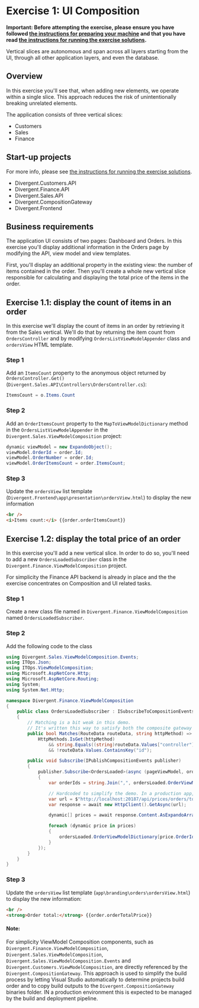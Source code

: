 # Exercise 1: UI Composition

**Important: Before attempting the exercise, please ensure you have followed [the instructions for preparing your machine](README.md#preparing-your-machine-for-the-workshop) and that you have read [the instructions for running the exercise solutions](/README.md#running-the-exercise-solutions).**

Vertical slices are autonomous and span across all layers starting from the UI, through all other application layers, and even the database.

## Overview

In this exercise you'll see that, when adding new elements, we operate within a single slice. This approach reduces the risk of unintentionally breaking unrelated elements.

The application consists of three vertical slices:
- Customers
- Sales
- Finance

## Start-up projects

For more info, please see [the instructions for running the exercise solutions](/README.md#running-the-exercise-solutions).

* Divergent.Customers.API
* Divergent.Finance.API
* Divergent.Sales.API
* Divergent.CompositionGateway
* Divergent.Frontend

## Business requirements

The application UI consists of two pages: Dashboard and Orders. In this exercise you'll display additional information in the Orders page by modifying the API, view model and view templates. 

First, you'll display an additional property in the existing view: the number of items contained in the order. Then you'll create a whole new vertical slice responsible for calculating and displaying the total price of the items in the order.

## Exercise 1.1: display the count of items in an order

In this exercise we'll display the count of items in an order by retrieving it from the Sales vertical. We'll do that by returning the item count from `OrdersController` and by modifying `OrdersListViewModelAppender` class and `ordersView` HTML template.

### Step 1

Add an `ItemsCount` property to the anonymous object returned by `OrdersController.Get()` (`Divergent.Sales.API\Controllers\OrdersController.cs`):

```c#
ItemsCount = o.Items.Count
```

### Step 2

Add an `OrderItemsCount` property to the `MapToViewModelDictionary` method in the `OrdersListViewModelAppender` in the `Divergent.Sales.ViewModelComposition` project:

```csharp
dynamic viewModel = new ExpandoObject();
viewModel.OrderId = order.Id;
viewModel.OrderNumber = order.Id;
viewModel.OrderItemsCount = order.ItemsCount;
```

### Step 3

Update the `ordersView` list template (`Divergent.Frontend\app\presentation\ordersView.html`) to display the new information

```html
<br />
<i>Items count:</i> {{order.orderItemsCount}}
```

## Exercise 1.2: display the total price of an order

In this exercise you'll add a new vertical slice. In order to do so, you'll need to add a new `OrdersLoadedSubscriber` class in the `Divergent.Finance.ViewModelComposition` project.

For simplicity the Finance API backend is already in place and the the exercise concentrates on Composition and UI related tasks.

### Step 1

Create a new class file named in `Divergent.Finance.ViewModelComposition` named  `OrdersLoadedSubscriber`.

### Step 2

Add the following code to the class

```csharp
using Divergent.Sales.ViewModelComposition.Events;
using ITOps.Json;
using ITOps.ViewModelComposition;
using Microsoft.AspNetCore.Http;
using Microsoft.AspNetCore.Routing;
using System;
using System.Net.Http;

namespace Divergent.Finance.ViewModelComposition
{
    public class OrdersLoadedSubscriber : ISubscribeToCompositionEvents
    {
        // Matching is a bit weak in this demo.
        // It's written this way to satisfy both the composite gateway and website demos.
        public bool Matches(RouteData routeData, string httpMethod) =>
            HttpMethods.IsGet(httpMethod)
                && string.Equals((string)routeData.Values["controller"], "orders", StringComparison.OrdinalIgnoreCase)
                && !routeData.Values.ContainsKey("id");

        public void Subscribe(IPublishCompositionEvents publisher)
        {
            publisher.Subscribe<OrdersLoaded>(async (pageViewModel, ordersLoaded, routeData, query) =>
            {
                var orderIds = string.Join(",", ordersLoaded.OrderViewModelDictionary.Keys);

                // Hardcoded to simplify the demo. In a production app, a config object could be injected.
                var url = $"http://localhost:20187/api/prices/orders/total?orderIds={orderIds}";
                var response = await new HttpClient().GetAsync(url);

                dynamic[] prices = await response.Content.AsExpandoArrayAsync();

                foreach (dynamic price in prices)
                {
                    ordersLoaded.OrderViewModelDictionary[price.OrderId].OrderTotalPrice = price.Amount;
                }
            });
        }
    }
}
```

### Step 3

Update the `ordersView` list template (`app\branding\orders\ordersView.html`) to display the new information:

```html
<br />
<strong>Order total:</strong> {{order.orderTotalPrice}}
```

#### Note:

For simplicity ViewModel Composition components, such as `Divergent.Finance.ViewModelComposition`, `Divergent.Sales.ViewModelComposition`, `Divergent.Sales.ViewModelComposition.Events` and `Divergent.Customers.ViewModelComposition`, are directly referenced by the `Divergent.CompositionGateway`. This approach is used to simplify the build process by letting Visual Studio automatically to determine projects build order and to copy build outputs to the `Divergent.CompositionGateway` binaries folder. IN a production environment this is expected to be managed by the build and deployment pipeline.